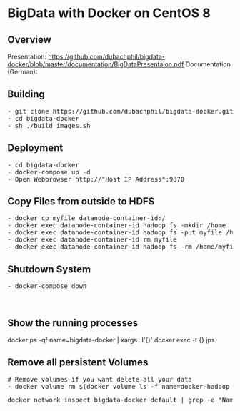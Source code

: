 # BigData with Docker on CentOS 8

## Overview
Presentation: https://github.com/dubachphil/bigdata-docker/blob/master/documentation/BigDataPresentaion.pdf
Documentation (German): 

## Building
<pre>
- git clone https://github.com/dubachphil/bigdata-docker.git    # Clone my repo :)
- cd bigdata-docker                                             # Change to the cloned folder
- sh ./build_images.sh                                          # Build the images (9 GB)
</pre>
## Deployment
<pre>
- cd bigdata-docker                                             # Change to the directoy
- docker-compose up -d                                          # Starting the Single Node Cluster
- Open Webbrowser http://"Host IP Address":9870                 # Check if running correctly
</pre>

## Copy Files from outside to HDFS
<pre>
- docker cp myfile datanode-container-id:/                      # copy localfile to container
- docker exec datanode-container-id hadoop fs -mkdir /home      # create a directory in hdfs filesystem
- docker exec datanode-container-id hadoop fs -put myfile /home # put the file into hdfs filesystem
- docker exec datanode-container-id rm myfile                   # remove myfile in container
- docker exec datanode-container-id hadoop fs -rm /home/myfile  # remove myfile in hdfs filesystem
</pre>
## Shutdown System
<pre>
- docker-compose down                                           # Shut down the system. 
                                                                # All Data are stored in Docker Volume
                                                                # You will not loose the data
</pre> 

## Show the running processes
docker ps -qf name=bigdata-docker | xargs -I'{}' docker exec -t {} jps


## Remove all persistent Volumes
<pre>
# Remove volumes if you want delete all your data
- docker volume rm $(docker volume ls -f name=docker-hadoop_hadoop_ -q)
</pre> 

<pre>
docker network inspect bigdata-docker_default | grep -e "Name" -e "IPv4" -e "Gateway" -e "Subnet" -e "Containers"
</pre>
